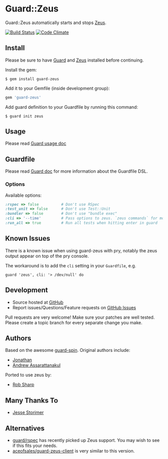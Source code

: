 Guard::Zeus
===========

Guard::Zeus automatically starts and stops [Zeus](https://github.com/burke/zeus).

[![Build Status](https://travis-ci.org/guard/guard-zeus.png?branch=master)](https://travis-ci.org/guard/guard-zeus)
[![Code Climate](https://codeclimate.com/github/guard/guard-zeus.png)](https://codeclimate.com/github/guard/guard-zeus)

Install
-------

Please be sure to have [Guard](https://github.com/guard/guard) and [Zeus](https://github.com/burke/zeus) installed before continuing.

Install the gem:

    $ gem install guard-zeus

Add it to your Gemfile (inside development group):

``` ruby
gem 'guard-zeus'
```

Add guard definition to your Guardfile by running this command:

    $ guard init zeus

Usage
-----

Please read [Guard usage doc](https://github.com/guard/guard#readme)

Guardfile
---------

Please read [Guard doc](https://github.com/guard/guard#readme) for more information about the Guardfile DSL.

### Options

Available options:

``` ruby
:rspec => false          # Don't use RSpec
:test_unit => false      # Don't use Test::Unit
:bundler => false        # Don't use "bundle exec"
:cli => '--time'         # Pass options to zeus. `zeus commands` for more zeus options
:run_all => true         # Run all tests when hitting enter in guard
```

Known Issues
------------

There is a known issue when using guard-zeus with pry, notably the zeus output appear on top of the pry console.

The workaround is to add the `cli` setting in your `Guardfile`, e.g.

```
guard 'zeus', cli: '> /dev/null' do
```

Development
-----------

* Source hosted at [GitHub](https://github.com/guard/guard-zeus)
* Report issues/Questions/Feature requests on [GitHub Issues](https://github.com/guard/guard-zeus/issues)

Pull requests are very welcome! Make sure your patches are well tested. Please create a topic branch for every separate change
you make.

Authors
------

Based on the awesome [guard-spin](https://github.com/vizjerai/guard-spin). Original authors include:

* [Jonathan](https://github.com/jonsgreen)
* [Andrew Assarattanakul](https://github.com/vizjerai)

Ported to use zeus by:

* [Rob Sharp](https://github.com/qnm)

Many Thanks To
--------------

* [Jesse Storimer](https://github.com/jstorimer)

Alternatives
------------

* [guard/rspec](https://github.com/guard/guard-rspec) has recently picked up Zeus support. You may wish to see if this fits your needs.
* [aceofsales/guard-zeus-client](https://github.com/aceofsales/guard-zeus-client) is very similar to this version.


